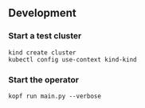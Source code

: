 

## Development

### Start a test cluster

```shell
kind create cluster
kubectl config use-context kind-kind
```


### Start the operator

```shell
kopf run main.py --verbose
```
